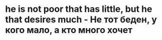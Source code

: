 # he is not poor that has little, but he that desires much - Не тот беден, у кого мало, а кто много хочет
